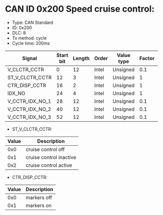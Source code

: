 # CAN ID 0x200 Speed cruise control:
- Type: CAN Standard
- ID: 0x200
- DLC: 8
- Tx method: cycle
- Cycle time: 200ms

|Signal|Start bit|Length|Order|Value type|Factor|Offset|Unit|
|------|---------|------|-----|----------|------|------|----|
|V_CLCTR_CCTR|0|12|Intel|Unsigned|0.1|0|km/h|
|ST_V_CLCTR_CCTR|12|3|Intel|Unsigned|1|0||
|CTR_DISP_CCTR|16|2|Intel|Unsigned|1|0||
|IDX_NO|24|4|Intel|Unsigned|1|0||
|V_CCTR_IDX_NO_1|28|12|Intel|Unsigned|0.1|0|km/h|
|V_CCTR_IDX_NO_2|40|12|Intel|Unsigned|0.1|0|km/h|
|V_CCTR_IDX_NO_3|52|12|Intel|Unsigned|0.1|0|km/h|


- ST_V_CLCTR_CCTR:

|Value|Description|
|-----|-----------|
|0x0|cruise control off|
|0x1|cruise control inactive|
|0x2|cruise control active|

- CTR_DISP_CCTR:

|Value|Description|
|-----|-----------|
|0x0|markers off|
|0x1|markers on|


